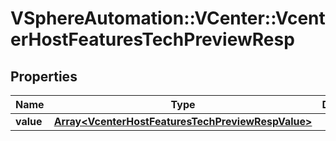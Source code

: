 # VSphereAutomation::VCenter::VcenterHostFeaturesTechPreviewResp

## Properties
Name | Type | Description | Notes
------------ | ------------- | ------------- | -------------
**value** | [**Array&lt;VcenterHostFeaturesTechPreviewRespValue&gt;**](VcenterHostFeaturesTechPreviewRespValue.md) |  | 


